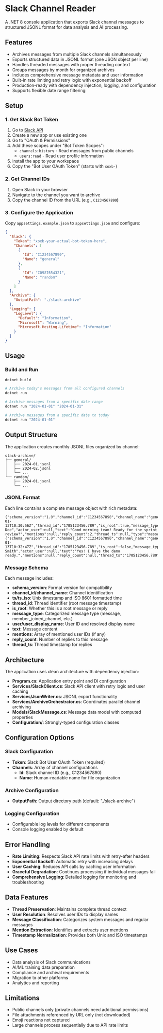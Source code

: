 # Slack Channel Reader

A .NET 8 console application that exports Slack channel messages to structured JSONL format for data analysis and AI processing.

## Features

- Archives messages from multiple Slack channels simultaneously
- Exports structured data in JSONL format (one JSON object per line)
- Handles threaded messages with proper threading context
- Groups messages by month for organized archives
- Includes comprehensive message metadata and user information
- Built-in rate limiting and retry logic with exponential backoff
- Production-ready with dependency injection, logging, and configuration
- Supports flexible date range filtering

## Setup

### 1. Get Slack Bot Token

1. Go to [Slack API](https://api.slack.com/apps)
2. Create a new app or use existing one
3. Go to "OAuth & Permissions"
4. Add these scopes under "Bot Token Scopes":
   - `channels:history` - Read messages from public channels
   - `users:read` - Read user profile information
5. Install the app to your workspace
6. Copy the "Bot User OAuth Token" (starts with `xoxb-`)

### 2. Get Channel IDs

1. Open Slack in your browser
2. Navigate to the channel you want to archive
3. Copy the channel ID from the URL (e.g., `C1234567890`)

### 3. Configure the Application

Copy `appsettings.example.json` to `appsettings.json` and configure:

```json
{
  "Slack": {
    "Token": "xoxb-your-actual-bot-token-here",
    "Channels": [
      {
        "Id": "C1234567890",
        "Name": "general"
      },
      {
        "Id": "C0987654321", 
        "Name": "random"
      }
    ]
  },
  "Archive": {
    "OutputPath": "./slack-archive"
  },
  "Logging": {
    "LogLevel": {
      "Default": "Information",
      "Microsoft": "Warning",
      "Microsoft.Hosting.Lifetime": "Information"
    }
  }
}
```

## Usage

### Build and Run

```bash
dotnet build
```

```bash
# Archive today's messages from all configured channels
dotnet run

# Archive messages from a specific date range
dotnet run "2024-01-01" "2024-01-31"

# Archive messages from a specific date to today
dotnet run "2024-01-01"
```

## Output Structure

The application creates monthly JSONL files organized by channel:

```
slack-archive/
├── general/
│   ├── 2024-01.jsonl
│   ├── 2024-02.jsonl
│   └── ...
└── random/
    ├── 2024-01.jsonl
    └── ...
```

### JSONL Format

Each line contains a complete message object with rich metadata:

```jsonl
{"schema_version":"1.0","channel_id":"C1234567890","channel_name":"general","ts":"1705123456.789","ts_iso":"2024-01-13T10:30:56Z","thread_id":"1705123456.789","is_root":true,"message_type":"message","user":"U1234567","user_display_name":"John Doe","actor_user":null,"text":"Good morning team! Ready for the sprint review?","mentions":null,"reply_count":2,"thread_ts":null,"type":"message","subtype":null}
{"schema_version":"1.0","channel_id":"C1234567890","channel_name":"general","ts":"1705123567.123","ts_iso":"2024-01-13T10:32:47Z","thread_id":"1705123456.789","is_root":false,"message_type":"message","user":"U7654321","user_display_name":"Jane Smith","actor_user":null,"text":"Yes! I have the demo ready.","mentions":null,"reply_count":null,"thread_ts":"1705123456.789","type":"message","subtype":null}
```

### Message Schema

Each message includes:

- **schema_version**: Format version for compatibility
- **channel_id/channel_name**: Channel identification
- **ts/ts_iso**: Unix timestamp and ISO 8601 formatted time
- **thread_id**: Thread identifier (root message timestamp)
- **is_root**: Whether this is a root message or reply
- **message_type**: Categorized message type (message, member_joined_channel, etc.)
- **user/user_display_name**: User ID and resolved display name
- **text**: Message content
- **mentions**: Array of mentioned user IDs (if any)
- **reply_count**: Number of replies to this message
- **thread_ts**: Thread timestamp for replies

## Architecture

The application uses clean architecture with dependency injection:

- **Program.cs**: Application entry point and DI configuration
- **Services/SlackClient.cs**: Slack API client with retry logic and user caching
- **Services/JsonWriter.cs**: JSONL export functionality  
- **Services/ArchiveOrchestrator.cs**: Coordinates parallel channel archiving
- **Models/SlackMessage.cs**: Message data model with computed properties
- **Configuration/**: Strongly-typed configuration classes

## Configuration Options

### Slack Configuration
- **Token**: Slack Bot User OAuth Token (required)
- **Channels**: Array of channel configurations
  - **Id**: Slack channel ID (e.g., C1234567890)
  - **Name**: Human-readable name for file organization

### Archive Configuration
- **OutputPath**: Output directory path (default: "./slack-archive")

### Logging Configuration
- Configurable log levels for different components
- Console logging enabled by default

## Error Handling

- **Rate Limiting**: Respects Slack API rate limits with retry-after headers
- **Exponential Backoff**: Automatic retry with increasing delays
- **User Caching**: Reduces API calls by caching user information
- **Graceful Degradation**: Continues processing if individual messages fail
- **Comprehensive Logging**: Detailed logging for monitoring and troubleshooting

## Data Features

- **Thread Preservation**: Maintains complete thread context
- **User Resolution**: Resolves user IDs to display names
- **Message Classification**: Categorizes system messages and regular messages
- **Mention Extraction**: Identifies and extracts user mentions
- **Timestamp Normalization**: Provides both Unix and ISO timestamps

## Use Cases

- Data analysis of Slack communications
- AI/ML training data preparation  
- Compliance and archival requirements
- Migration to other platforms
- Analytics and reporting

## Limitations

- Public channels only (private channels need additional permissions)
- File attachments referenced by URL only (not downloaded)
- Emoji reactions not captured
- Large channels process sequentially due to API rate limits